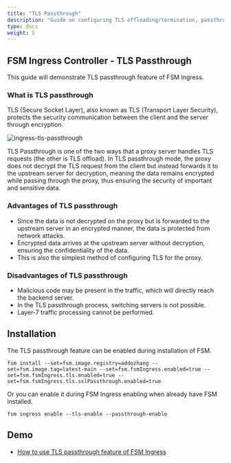 ```yaml
---
title: "TLS Passthrough"
description: "Guide on configuring TLS offloading/termination, passthrough on FSM Ingress"
type: docs
weight: 5
---
```


## FSM Ingress Controller - TLS Passthrough

This guide will demonstrate TLS passthrough feature of FSM Ingress.

### What is TLS passthrough

TLS (Secure Socket Layer), also known as TLS (Transport Layer Security), protects the security communication between the client and the server through encryption.

![ingress-tls-passthrough](/images/ingress/passthrough/tls-passthrough.png)

TLS Passthrough is one of the two ways that a proxy server handles TLS requests (the other is TLS offload). In TLS passthrough mode, the proxy does not decrypt the TLS request from the client but instead forwards it to the upstream server for decryption, meaning the data remains encrypted while passing through the proxy, thus ensuring the security of important and sensitive data.

### Advantages of TLS passthrough

* Since the data is not decrypted on the proxy but is forwarded to the upstream server in an encrypted manner, the data is protected from network attacks.
* Encrypted data arrives at the upstream server without decryption, ensuring the confidentiality of the data.
* This is also the simplest method of configuring TLS for the proxy.

### Disadvantages of TLS passthrough

* Malicious code may be present in the traffic, which will directly reach the backend server.
* In the TLS passthrough process, switching servers is not possible.
* Layer-7 traffic processing cannot be performed.

## Installation

The TLS passthrough feature can be enabled during installation of FSM.

```shell
fsm install --set=fsm.image.registry=addozhang --set=fsm.image.tag=latest-main --set=fsm.fsmIngress.enabled=true --set=fsm.fsmIngress.tls.enabled=true --set=fsm.fsmIngress.tls.sslPassthrough.enabled=true
```

Or you can enable it during FSM Ingress enabling when already have FSM installed.

```shell
fsm ingress enable --tls-enable --passthrough-enable
```

## Demo

- [How to use TLS passthrough feature of FSM Ingress](/demos/ingress/ingress_passthrough)
